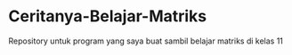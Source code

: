 # Ceritanya-Belajar-Matriks
Repository untuk program yang saya buat sambil belajar matriks di kelas 11
